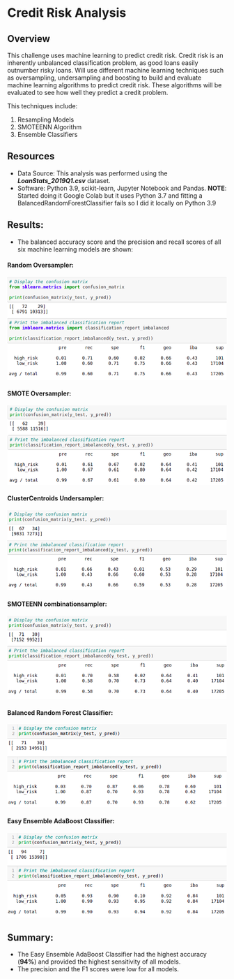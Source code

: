 # Credit Risk Analysis

## Overview

 This challenge uses machine learning to predict credit risk. Credit risk is an inherently unbalanced classification problem, as good loans easily outnumber risky loans. 
 Will use different machine learning techniques such as oversampling, undersampling and boosting to build and evaluate machine learning algorithms to predict credit risk. 
 These algorithms will be evaluated to see how well they predict a credit problem. 

This techniques include:

1. Resampling Models
2. SMOTEENN Algorithm
3. Ensemble Classifiers

## Resources
- Data Source: This analysis was performed using the ***LoanStats_2019Q1.csv*** dataset.  
- Software: Python 3.9, scikit-learn, Jupyter Notebook and Pandas. **NOTE**: Started doing it Google Colab but it uses Python 3.7 and fitting a BalancedRandomForestClassifier fails so I did it locally on Python 3.9

## Results: 
- The balanced accuracy score and the precision and recall scores of all six machine learning models are shown: 

#### Random Oversampler:

![Screenshot](Screenshot%20from%202021-09-18%2021-54-35.png)

#### SMOTE Oversampler:

![Screenshot](Screenshot%20from%202021-09-18%2021-57-18.png)

#### ClusterCentroids Undersampler:

![Screenshot](Screenshot%20from%202021-09-18%2022-01-01.png)

#### SMOTEENN combinationsampler:

![Screenshot](Screenshot%20from%202021-09-18%2022-02-05.png)

#### Balanced Random Forest Classifier:

![Image](Screenshot%20from%202021-09-18%2022-08-14.png)

#### Easy Ensemble AdaBoost Classifier:

![Image](Screenshot%20from%202021-09-18%2022-09-53.png)


## Summary:

- The Easy Ensemble AdaBoost Classifier had the highest accuracy (**94%**) and provided the highest sensitivity of all models. 
- The precision and the F1 scores were low for all models. 
